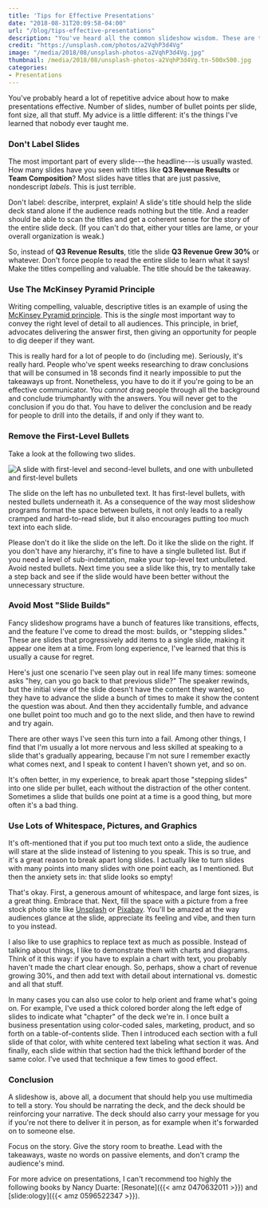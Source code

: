 ```yaml
---
title: 'Tips for Effective Presentations'
date: "2018-08-31T20:09:58-04:00"
url: "/blog/tips-effective-presentations"
description: "You've heard all the common slideshow wisdom. These are the techniques nobody taught me."
credit: "https://unsplash.com/photos/a2VqhP3d4Vg"
image: "/media/2018/08/unsplash-photos-a2VqhP3d4Vg.jpg"
thumbnail: /media/2018/08/unsplash-photos-a2VqhP3d4Vg.tn-500x500.jpg
categories:
- Presentations
---
```

You've probably heard a lot of repetitive advice about how to make presentations effective.
Number of slides, number of bullet points per slide, font size, all that stuff.
My advice is a little different: it's the things I've learned that nobody ever taught me.
<!--more-->

### Don't Label Slides

The most important part of every slide---the headline---is usually wasted.
How many slides have you seen with titles like __Q3 Revenue Results__ or __Team Composition__?
Most slides have titles that are just passive, nondescript _labels_.
This is just terrible.

Don't label: describe, interpret, explain!
A slide's title should help the slide deck stand alone if the audience reads nothing but the title.
And a reader should be able to scan the titles and get a coherent sense for the story of the entire slide deck.
(If you can't do that, either your titles are lame, or your overall organization is weak.)

So, instead of __Q3 Revenue Results__, title the slide __Q3 Revenue Grew 30%__ or whatever.
Don't force people to read the entire slide to learn what it says!
Make the titles compelling and valuable.
The title should be the takeaway.

### Use The McKinsey Pyramid Principle

Writing compelling, valuable, descriptive titles is an example of using the [McKinsey Pyramid principle](https://medium.com/lessons-from-mckinsey/the-pyramid-principle-f0885dd3c5c7).
This is the _single_ most important way to convey the right level of detail to all audiences.
This principle, in brief, advocates delivering the answer first, then giving an opportunity for people to dig deeper if they want.

This is really hard for a lot of people to do (including me).
Seriously, it's really hard.
People who've spent weeks researching to draw conclusions that will be consumed in 18 seconds find it nearly impossible to put the takeaways up front.
Nonetheless, you have to do it if you're going to be an effective communicator.
You _cannot_ drag people through all the background and conclude triumphantly with the answers.
You will never get to the conclusion if you do that.
You have to deliver the conclusion and be ready for people to drill into the details, if and only if they want to.

### Remove the First-Level Bullets

Take a look at the following two slides.

![A slide with first-level and second-level bullets, and one with unbulleted and first-level bullets](/media/2018/08/nested-slideshow-bullets.png)

The slide on the left has no unbulleted text.
It has first-level bullets, with nested bullets underneath it.
As a consequence of the way most slideshow programs format the space between bullets, it not only leads to a really cramped and hard-to-read slide, but it also encourages putting too much text into each slide.

Please don't do it like the slide on the left.
Do it like the slide on the right.
If you don't have any hierarchy, it's fine to have a single bulleted list.
But if you need a level of sub-indentation, make your top-level text unbulleted.
Avoid nested bullets.
Next time you see a slide like this, try to mentally take a step back and see if the slide would have been better without the unnecessary structure.

### Avoid Most "Slide Builds"

Fancy slideshow programs have a bunch of features like transitions, effects, and the feature I've come to dread the most: builds, or "stepping slides."
These are slides that progressively add items to a single slide, making it appear one item at a time.
From long experience, I've learned that this is usually a cause for regret.

Here's just one scenario I've seen play out in real life many times: someone asks "hey, can you go back to that previous slide?"
The speaker rewinds, but the initial view of the slide doesn't have the content they wanted, so they have to advance the slide a bunch of times to make it show the content the question was about.
And then they accidentally fumble, and advance one bullet point too much and go to the next slide, and then have to rewind and try again.

There are other ways I've seen this turn into a fail.
Among other things, I find that I'm usually a lot more nervous and less skilled at speaking to a slide that's gradually appearing, because I'm not sure I remember exactly what comes next, and I speak to content I haven't shown yet, and so on.

It's often better, in my experience, to break apart those "stepping slides" into one slide per bullet, each without the distraction of the other content.
Sometimes a slide that builds one point at a time is a good thing, but more often it's a bad thing.

### Use Lots of Whitespace, Pictures, and Graphics

It's oft-mentioned that if you put too much text onto a slide, the audience will stare at the slide instead of listening to you speak.
This is so true, and it's a great reason to break apart long slides.
I actually like to turn slides with many points into many slides with one point each, as I mentioned.
But then the anxiety sets in: that slide looks so empty!

That's okay.
First, a generous amount of whitespace, and large font sizes, is a great thing.
Embrace that.
Next, fill the space with a picture from a free stock photo site like [Unsplash](https://unsplash.com/) or [Pixabay](https://pixabay.com/).
You'll be amazed at the way audiences glance at the slide, appreciate its feeling and vibe, and then turn to you instead.

I also like to use graphics to replace text as much as possible.
Instead of talking about things, I like to demonstrate them with charts and diagrams.
Think of it this way: if you have to explain a chart with text, you probably haven't made the chart clear enough.
So, perhaps, show a chart of revenue growing 30%, and then add text with detail about international vs. domestic and all that stuff.

In many cases you can also use color to help orient and frame what's going on.
For example, I've used a thick colored border along the left edge of slides to indicate what "chapter" of the deck we're in.
I once built a business presentation using color-coded sales, marketing, product, and so forth on a table-of-contents slide.
Then I introduced each section with a full slide of that color, with white centered text labeling what section it was.
And finally, each slide within that section had the thick lefthand border of the same color.
I've used that technique a few times to good effect.

### Conclusion

A slideshow is, above all, a document that should help you use multimedia to tell a story.
You should be narrating the deck, and the deck should be reinforcing your narrative.
The deck should also carry your message for you if you're not there to deliver it in person, as for example when it's forwarded on to someone else.

Focus on the story.
Give the story room to breathe.
Lead with the takeaways, waste no words on passive elements, and don't cramp the audience's mind.

For more advice on presentations, I can't recommend too highly the following books by Nancy Duarte:
[Resonate]({{< amz 0470632011 >}}) and [slide:ology]({{< amz 0596522347 >}}).

